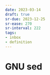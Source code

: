 ```yaml
---
date: 2023-03-14
draft: true
sr-due: 2023-12-25
sr-ease: 270
sr-interval: 222
tags:
- inbox
- definition
---
```


# GNU sed